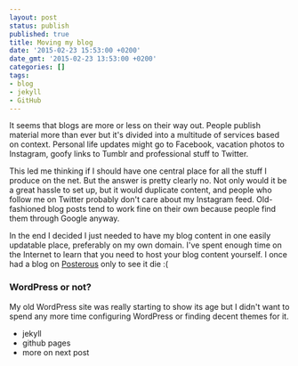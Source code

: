 ```yaml
---
layout: post
status: publish
published: true
title: Moving my blog
date: '2015-02-23 15:53:00 +0200'
date_gmt: '2015-02-23 13:53:00 +0200'
categories: [] 
tags:
- blog
- jekyll
- GitHub
---
```

It seems that blogs are more or less on their way out. People publish material
more than ever but it's divided into a multitude of services based on context.
Personal life updates might go to Facebook, vacation photos to Instagram,
goofy links to Tumblr and professional stuff to Twitter.

This led me thinking if I should have one central place for all the stuff I 
produce on the net. But the answer is pretty clearly no. Not only would it be a 
great hassle to set up, but it would duplicate content, and people who follow
me on Twitter probably don't care about my Instagram feed. Old-fashioned blog
posts tend to work fine on their own because people find them through Google
anyway.

In the end I decided I just needed to have my blog content in one easily
updatable place, preferably on my own domain. I've spent enough time on the
Internet to learn that you need to host your blog content yourself. I once had
a blog on [Posterous](http://www.posterous.com/) only to see it die :(

### WordPress or not?

My old WordPress site was really starting to show its age but I didn't want to
spend any more time configuring WordPress or finding decent themes for it.

- jekyll
- github pages
- more on next post